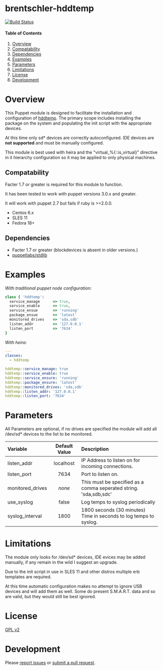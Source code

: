 # brentschler-hddtemp

[![Build Status](
https://api.travis-ci.org/phoenixv/hddtemp.png?branch=master)](https://travis-ci.org/phoenixv/hddtemp)

#### Table of Contents

1. [Overview](#overview)
2. [Compatability](#Compatability)
3. [Dependencies](#dependencies)
4. [Examples](#examples)
5. [Parameters](#parameters)
6. [Limitations](#limitations)
7. [License](#license)
8. [Development](#development)


# Overview

This Puppet module is designed to facilitate the installation and configuration of [hddtemp](https://savannah.nongnu.org/projects/hddtemp/). The primary scope includes installing the package on the system and populating the init script with the appropriate devices.

At this time only sd* devices are correctly autoconfigured. IDE devices are **not supported** and
must be manually configured.

This module is best used with heira and the "virtual_%{::is_virtual}" directive in it hierarchy configuration so it may be applied to only physical machines. 

## Compatability

Facter 1.7 or greater is required for this module to function.

It has been tested to work with puppet versions 3.0.x and greater.

It will work with puppet 2.7 but fails if ruby is >=2.0.0.

* Centos 6.x
* SLES 11
* Fedora 18+
 
## Dependencies

- Facter 1.7 or greater (blockdevices is absent in older versions.)
- [puppetlabs/stdlib](https://github.com/puppetlabs/puppetlabs-stdlib)


# Examples

*With traditional puppet node configuration:*

```ruby
class { 'hddtemp':
  service_manage      => true,
  service_enable      => true,
  service_ensue       => 'running'
  package_ensue       => 'latest'
  monitored_drives    => 'sda,sdb'
  listen_addr         => '127.0.0.1'
  listen_port         => '7634'
}
```

*With heira:*

```yaml
---
classes:
  - hddtemp

hddtemp::service_manage: true
hddtemp::service_enable: true
hddtemp::service_ensure: 'running'
hddtemp::package_ensure: 'latest'
hddtemp::monitored_drives: 'sda,sdb'
hddtemp::listen_addr: '127.0.0.1'
hddtemp::listen_port: '7634'
```


# Parameters

All Parameters are optional, if no drives are specified the module will add all /dev/sd*
devices to the list to be monitored. 

|Variable | Default Value | Description |
|:--------|:-------------:|:------------|
| listen\_addr 		| localhost | IP Address to listen on for incoming connections. |
| listen\_port 		| 7634		| Port to listen on. |
| monitored\_drives | *none*	| This must be specified as a comma seperated string. 'sda,sdb,sdc' |
| use\_syslog 		| false 	| Log temps to syslog periodically | 
| syslog\_interval 	| 1800 | 1800 seconds (30 minutes) Time in seconds to log temps to syslog. |

# Limitations

The module only looks for /dev/sd* devices, IDE evices may be added manually, if any remain in
the wild I suggest an upgrade.

Due to the init script in use in SLES 11 and other distros multiple erb templates are required.

At this time automatic configuration makes no attempt to ignore USB devices and will add them as
well. Some do present S.M.A.R.T. data and so are valid, but they would still be best ignored.

# License

[GPL v2](http://www.gnu.org/licenses/gpl-2.0.html)

# Development

Please [report issues](https://github.com/phoenixv/hddtemp) or [submit a pull request](https://github.com/phoenixv/hddtemp/pulls).
